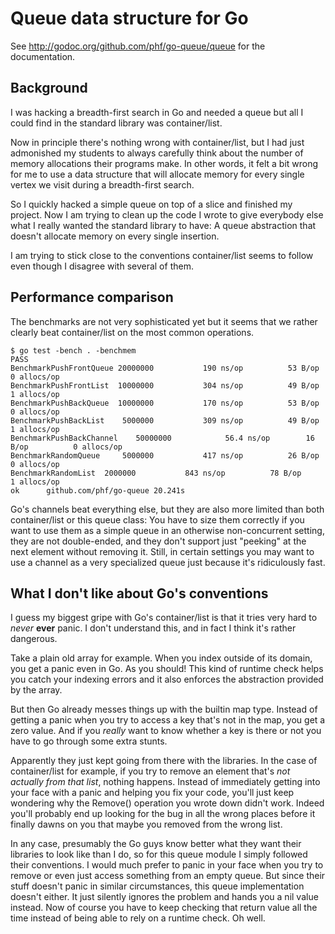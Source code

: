 # Queue data structure for Go

See http://godoc.org/github.com/phf/go-queue/queue for the documentation.

## Background

I was hacking a breadth-first search in Go and needed a queue but
all I could find in the standard library was container/list.

Now in principle there's nothing wrong with container/list, but I
had just admonished my students to always carefully think about
the number of memory allocations their programs make.
In other words, it felt a bit wrong for me to use a data structure
that will allocate memory for every single vertex we visit during
a breadth-first search.

So I quickly hacked a simple queue on top of a slice and finished
my project.
Now I am trying to clean up the code I wrote to give everybody else
what I really wanted the standard library to have:
A queue abstraction that doesn't allocate memory on every single
insertion.

I am trying to stick close to the conventions container/list seems
to follow even though I disagree with several of them.

## Performance comparison

The benchmarks are not very sophisticated yet but it seems that we
rather clearly beat container/list on the most common operations.

```
$ go test -bench . -benchmem
PASS
BenchmarkPushFrontQueue	20000000	       190 ns/op	      53 B/op	       0 allocs/op
BenchmarkPushFrontList	10000000	       304 ns/op	      49 B/op	       1 allocs/op
BenchmarkPushBackQueue	10000000	       170 ns/op	      53 B/op	       0 allocs/op
BenchmarkPushBackList	 5000000	       309 ns/op	      49 B/op	       1 allocs/op
BenchmarkPushBackChannel	50000000	        56.4 ns/op	      16 B/op	       0 allocs/op
BenchmarkRandomQueue	 5000000	       417 ns/op	      26 B/op	       0 allocs/op
BenchmarkRandomList	 2000000	       843 ns/op	      78 B/op	       1 allocs/op
ok  	github.com/phf/go-queue	20.241s
```

Go's channels beat everything else, but they are also more limited
than both container/list or this queue class:
You have to size them correctly if you want to use them as a simple
queue in an otherwise non-concurrent setting, they are not
double-ended, and they don't support just "peeking" at the next
element without removing it.
Still, in certain settings you may want to use a channel as a very
specialized queue just because it's ridiculously fast.

## What I don't like about Go's conventions

I guess my biggest gripe with Go's container/list is that it tries
very hard to *never* **ever** panic.
I don't understand this, and in fact I think it's rather dangerous.

Take a plain old array for example.
When you index outside of its domain, you get a panic even in Go.
As you should!
This kind of runtime check helps you catch your indexing errors and
it also enforces the abstraction provided by the array.

But then Go already messes things up with the builtin map type.
Instead of getting a panic when you try to access a key that's not
in the map, you get a zero value.
And if you *really* want to know whether a key is there or not you
have to go through some extra stunts.

Apparently they just kept going from there with the libraries.
In the case of container/list for example, if you try to remove
an element that's *not* *actually* *from* *that* *list*, nothing
happens.
Instead of immediately getting into your face with a panic and
helping you fix your code, you'll just keep wondering why the
Remove() operation you wrote down didn't work.
Indeed you'll probably end up looking for the bug in all the wrong
places before it finally dawns on you that maybe you removed from
the wrong list.

In any case, presumably the Go guys know better what they want their
libraries to look like than I do, so for this queue module I simply
followed their conventions.
I would much prefer to panic in your face when you try to remove or
even just access something from an empty queue.
But since their stuff doesn't panic in similar circumstances, this
queue implementation doesn't either.
It just silently ignores the problem and hands you a nil value instead.
Now of course you have to keep checking that return value all the time
instead of being able to rely on a runtime check.
Oh well.
